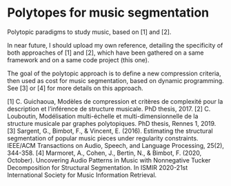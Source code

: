 # Polytopes for music segmentation #

Polytopic paradigms to study music, based on [1] and [2].

In near future, I should upload my own reference, detailing the specificity of both approaches of [1] and [2], which have been gathered on a same framework and on a same code project (this one).

The goal of the polytopic approach is to define a new compression criteria, then used as cost for music segmentation, based on dynamic programming. See [3] or [4] for more details on this approach.

[1] C. Guichaoua, Modèles de compression et critères de complexité pour la description et l’inférence de structure musicale.  PhD thesis, 2017.
[2]  C. Louboutin, Modélisation multi-échelle et multi-dimensionnelle de la structure musicale par graphes polytopiques. PhD thesis, Rennes 1, 2019.
[3] Sargent, G., Bimbot, F., & Vincent, E. (2016). Estimating the structural segmentation of popular music pieces under regularity constraints. IEEE/ACM Transactions on Audio, Speech, and Language Processing, 25(2), 344-358.
[4] Marmoret, A., Cohen, J., Bertin, N., & Bimbot, F. (2020, October). Uncovering Audio Patterns in Music with Nonnegative Tucker Decomposition for Structural Segmentation. In ISMIR 2020-21st International Society for Music Information Retrieval.
